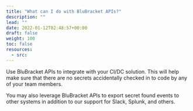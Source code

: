 ```yaml
---
title: "What can I do with BluBracket APIs?"
description: ""
lead: ""
date: 2022-01-12T02:48:57+00:00
draft: false
weight: 100
toc: false
resources:
  - src:
---
```


Use BluBracket APIs to integrate with your CI/DC solution. This will help make sure that there are no secrets accidentally checked in to code by any of your team members.

You may also leverage BluBracket APIs to export secret found events to other systems in addition to our support for Slack, Splunk, and others.
